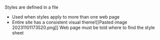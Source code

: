 Styles are defined in a file
- Used when styles apply to more than one web page
- Entire site has a consistent visual theme![[Pasted image 20231101173520.png]]
Web page must be told where to find the style sheet
